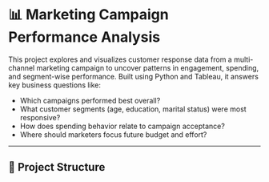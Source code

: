 # 📊 Marketing Campaign Performance Analysis

This project explores and visualizes customer response data from a multi-channel marketing campaign to uncover patterns in engagement, spending, and segment-wise performance. Built using Python and Tableau, it answers key business questions like:

- Which campaigns performed best overall?
- What customer segments (age, education, marital status) were most responsive?
- How does spending behavior relate to campaign acceptance?
- Where should marketers focus future budget and effort?

---

## 📁 Project Structure

